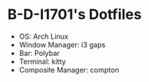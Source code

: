 # B-D-I1701's Dotfiles
* OS: Arch Linux
* Window Manager: i3 gaps
* Bar: Polybar
* Terminal: kitty
* Composite Manager: compton

